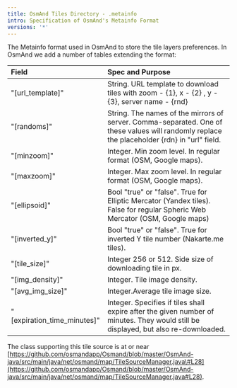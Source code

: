 ```yaml
---
title: OsmAnd Tiles Directory - .metainfo
intro: Specification of OsmAnd's Metainfo Format
versions: '*'
---
```


The Metainfo format used in OsmAnd to store the tile layers preferences. In OsmAnd we add a number of tables extending the format:

|Field|Spec and Purpose|
|:----|:---------------|
|"[url\_template]"|String. URL template to download tiles with zoom - {1}, x - {2} , y - {3}, server name - {rnd}|
|"[randoms]"|String. The names of the mirrors of server. Comma-separated. One of these values will randomly replace the placeholder {rdn} in "url" field.|
|"[minzoom]"|Integer. Min zoom level. In regular format (OSM, Google maps).|
|"[maxzoom]"|Integer. Max zoom level. In regular format (OSM, Google maps).|
|"[ellipsoid]"|Bool "true" or "false". True for Elliptic Mercator (Yandex tiles). False for regular Spheric Web Mercator (OSM, Google maps)|
|"[inverted\_y]"|Bool "true" or "false". True for inverted Y tile number (Nakarte.me tiles).|
|"[tile\_size]"|Integer 256 or 512. Side size of downloading tile in px.|
|"[img\_density]"|Integer. Tile image density.|
|"[avg\_img\_size]"|Integer.Average tile image size.|
|"[expiration\_time\_minutes]"|Integer. Specifies if tiles shall expire after the given number of minutes. They would still be displayed, but also re-downloaded.|

The class supporting this tile source is at or near [https://github.com/osmandapp/Osmand/blob/master/OsmAnd-java/src/main/java/net/osmand/map/TileSourceManager.java\#L28](https://github.com/osmandapp/Osmand/blob/master/OsmAnd-java/src/main/java/net/osmand/map/TileSourceManager.java#L28).
